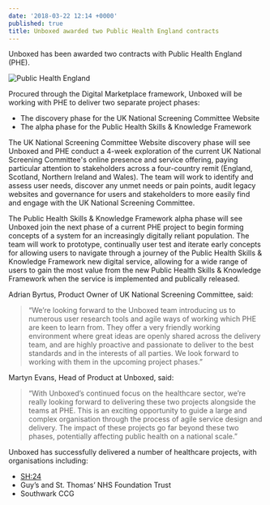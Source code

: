```yaml
---
date: '2018-03-22 12:14 +0000'
published: true
title: Unboxed awarded two Public Health England contracts
---
```

Unboxed has been awarded two contracts with Public Health England (PHE).<br/>

![Public Health England](https://s3-eu-west-1.amazonaws.com/unboxed-web-image-uploader/15a3a822b6004a40a6b33ee8e78d818f.png)

Procured through the Digital Marketplace framework, Unboxed will be working with PHE to deliver two separate project phases:<br/>

- The discovery phase for the UK National Screening Committee Website 
- The alpha phase for the Public Health Skills & Knowledge Framework

The UK National Screening Committee Website discovery phase will see Unboxed and PHE conduct a 4-week exploration of the current UK National Screening Committee's online presence and service offering, paying particular attention to stakeholders across a four-country remit (England, Scotland, Northern Ireland and Wales). The team will work to identify and assess user needs, discover any unmet needs or pain points, audit legacy websites and governance for users and stakeholders to more easily find and engage with the UK National Screening Committee.<br/>

The Public Health Skills & Knowledge Framework alpha phase will see Unboxed join the next phase of a current PHE project to begin forming concepts of a system for an increasingly digitally reliant population. The team will work to prototype, continually user test and iterate early concepts for allowing users to navigate through a journey of the Public Health Skills & Knowledge Framework new digital service, allowing for a wide range of users to gain the most value from the new Public Health Skills & Knowledge Framework when the service is implemented and publically released.<br/>

Adrian Byrtus, Product Owner of UK National Screening Committee, said:<br/>

> “We’re looking forward to the Unboxed team introducing us to numerous user research tools and agile ways of working which PHE are keen to learn from. They offer a very friendly working environment where great ideas are openly shared across the delivery team, and are highly proactive and passionate to deliver to the best standards and in the interests of all parties. We look forward to working with them in the upcoming project phases.”<br/>

Martyn Evans, Head of Product at Unboxed, said:<br/>

> “With Unboxed’s continued focus on the healthcare sector, we’re really looking forward to delivering these two projects alongside the teams at PHE. This is an exciting opportunity to guide a large and complex organisation through the process of agile service design and delivery. The impact of these projects go far beyond these two phases, potentially affecting public health on a national scale.”<br/>

Unboxed has successfully delivered a number of healthcare projects, with organisations including:<br/>

- [SH:24](https://unboxed.co/product-stories/sh24/)
- Guy’s and St. Thomas’ NHS Foundation Trust
- Southwark CCG
